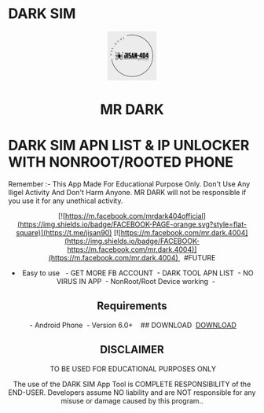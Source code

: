 # DARK SIM 
<p align="center">
<img src='received_309165215428575.jpeg' style="height:100px;width:100px;" >
</p>
<h1 align=center>MR DARK</h1>

# DARK SIM APN LIST & IP UNLOCKER WITH NONROOT/ROOTED PHONE 
Remember :- This App Made For Educational Purpose Only. Don't Use Any Iligel Activity And Don't Harm Anyone. MR DARK will not be responsible if you use it for any unethical activity.
<div align="center">

[![https://m.facebook.com/mrdark404official](https://img.shields.io/badge/FACEBOOK-PAGE-orange.svg?style=flat-square)](https://t.me/jisan90)
[![https://m.facebook.com/mr.dark.4004](https://img.shields.io/badge/FACEBOOK-https://m.facebook.com/mr.dark.4004)](https://m.facebook.com/mr.dark.4004) 
 #FUTURE
- Easy to use 
 - GET MORE FB ACCOUNT
 - DARK TOOL APN LIST
 - NO VIRUS IN APP
 - NonRoot/Root Device working
 -  


## Requirements
 - Android Phone
 - Version 6.0+
 
 ## DOWNLOAD
 <a href="https://github.com/JISAN-404/SIM/raw/main/DARK%20SIM_1.0.0.apk">DOWNLOAD</a>




## DISCLAIMER
<p align="center">
 TO BE USED FOR EDUCATIONAL PURPOSES ONLY
</p>


The use of the DARK SIM App Tool is COMPLETE RESPONSIBILITY of the END-USER. Developers assume NO liability and are NOT responsible for any misuse or damage caused by this program..
